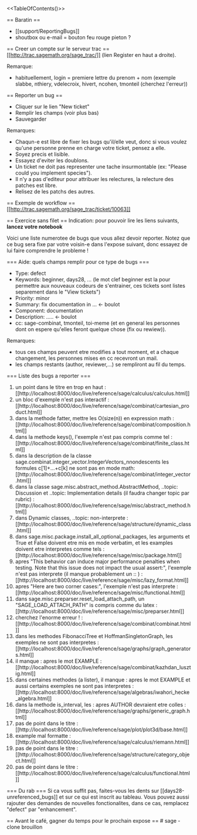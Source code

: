 <<TableOfContents()>>

== Baratin ==
  * [[support/ReportingBugs]]
  * shoutbox ou e-mail = bouton feu rouge pieton ?


== Creer un compte sur le serveur trac ==
[[http://trac.sagemath.org/sage_trac/]] (lien Register en haut a droite).

Remarque:
  * habituellement, login = premiere lettre du prenom + nom (exemple slabbe, nthiery, vdelecroix, hivert, ncohen, tmonteil (cherchez l'erreur))


== Reporter un bug ==
  * Cliquer sur le lien "New ticket"
  * Remplir les champs (voir plus bas)
  * Sauvegarder


Remarques:
  * Chaqun-e est libre de fixer les bugs qu'il/elle veut, donc si vous voulez qu'une personne prenne en charge votre ticket, pensez a elle.
  * Soyez precis et lisible.
  * Essayez d'eviter les doublons.
  * Un ticket ne doit pas representer une tache insurmontable (ex: "Please could you implement species").
  * Il n'y a pas d'editeur pour attribuer les relectures, la relecture des patches est libre.
  * Relisez de les patchs des autres.



== Exemple de workflow ==
[[http://trac.sagemath.org/sage_trac/ticket/10063]]


== Exercice sans filet ==
Indication: pour pouvoir lire les liens suivants, **lancez votre notebook**

Voici une liste numerotee de bugs que vous allez devoir reporter. Notez que ce bug sera fixe par votre voisin-e dans l'expose suivant, donc essayez de lui faire comprendre le probleme !


=== Aide: quels champs remplir pour ce type de bugs ===
  * Type: defect
  * Keywords: beginner, days28, ... (le mot clef beginner est la pour permettre aux nouveaux codeurs de s'entrainer, ces tickets sont listes separement dans le "View tickets")
  * Priority: minor
  * Summary: fix documentation in ... <- boulot
  * Component: documentation 
  * Description: ..... <- boulot
  * cc: sage-combinat, tmonteil, toi-meme (et en general les personnes dont on espere qu'elles feront quelque chose (fix ou rewiew)).

Remarques:
  * tous ces champs peuvent etre modifies a tout moment, et a chaque changement, les personnes mises en cc recevront un mail.
  * les champs restants (author, reviewer,...) se rempliront au fil du temps.


=== Liste des bugs a reporter ===
  1. un point dans le titre en trop en haut : [[http://localhost:8000/doc/live/reference/sage/calculus/calculus.html]]
  1. un bloc d'exemple n'est pas interactif : [[http://localhost:8000/doc/live/reference/sage/combinat/cartesian_product.html]] 
  1. dans la methode fatter, mettre les O(size(n)) en expression math : [[http://localhost:8000/doc/live/reference/sage/combinat/composition.html]]
  1. dans la methode keys(), l'exemple n'est pas compris comme tel : [[http://localhost:8000/doc/live/reference/sage/combinat/finite_class.html]]
  1. dans la description de la classe sage.combinat.integer_vector.IntegerVectors_nnondescents les formules c[1]+...+c[k] ne sont pas en mode math: [[http://localhost:8000/doc/live/reference/sage/combinat/integer_vector.html]]
  1. dans la classe sage.misc.abstract_method.AbstractMethod, ..topic: Discussion et ..topic: Implementation details (il faudra changer topic par rubric) : [[http://localhost:8000/doc/live/reference/sage/misc/abstract_method.html]]
  1. dans Dynamic classes, ..topic: non-interprete : [[http://localhost:8000/doc/live/reference/sage/structure/dynamic_class.html]] 
  1. dans sage.misc.package.install_all_optional_packages, les arguments et True et False doivent etre mis en mode verbatim, et les examples doivent etre interpretes comme tels : [[http://localhost:8000/doc/live/reference/sage/misc/package.html]]
  1. apres "This behavior can induce major performance penalties when testing. Note that this issue does not impact the usual assert:", l'exemple n'est pas interprete (il manque probablement un :: ) : [[http://localhost:8000/doc/live/reference/sage/misc/lazy_format.html]]
  1. apres "Here are two corner cases:", l'exemple n'est pas interprete : [[http://localhost:8000/doc/live/reference/sage/misc/functional.html]] 
  1. dans sage.misc.preparser.reset_load_attach_path, un "SAGE_LOAD_ATTACH_PATH" is compris comme du latex : [[http://localhost:8000/doc/live/reference/sage/misc/preparser.html]]
  1. cherchez l'enorme erreur ! : [[http://localhost:8000/doc/live/reference/sage/combinat/combinat.html]] 
  1. dans les methodes FibonacciTree et HoffmanSingletonGraph, les exemples ne sont pas interpretes : [[http://localhost:8000/doc/live/reference/sage/graphs/graph_generators.html]]
  1. il manque : apres le mot EXAMPLE : [[http://localhost:8000/doc/live/reference/sage/combinat/kazhdan_lusztig.html]] 
  1. dans certaines methodes (a lister), il manque : apres le mot EXAMPLE et aussi certains exemples ne sont pas interpretes : [[http://localhost:8000/doc/live/reference/sage/algebras/iwahori_hecke_algebra.html]] 
  1. dans la methode is_interval, les : apres AUTHOR devraient etre colles : [[http://localhost:8000/doc/live/reference/sage/graphs/generic_graph.html]] 
  1. pas de point dans le titre : [[http://localhost:8000/doc/live/reference/sage/plot/plot3d/base.html]]
  1. example mal formatte : [[http://localhost:8000/doc/live/reference/sage/calculus/riemann.html]] 
  1. pas de point dans le titre : [[http://localhost:8000/doc/live/reference/sage/structure/category_object.html]] 
  1. pas de point dans le titre : [[http://localhost:8000/doc/live/reference/sage/calculus/functional.html]]


=== Du rab ===
Si ca vous suffit pas, faites-vous les dents sur [[days28-unreferenced_bugs]] et sur ce qui est inscrit au tableau. Vous pouvez aussi rajouter des demandes de nouvelles fonctionalites, dans ce cas, remplacez "defect" par "enhancement".



== Avant le café, gagner du temps pour le prochain expose ==
# sage -clone brouillon
